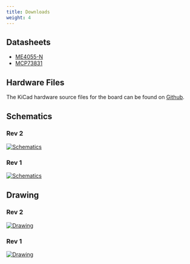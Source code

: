 ```yaml
---
title: Downloads
weight: 4
---
```


## Datasheets
- [ME4055-N](https://datasheet.lcsc.com/lcsc/2207251602_MICRONE-Nanjing-Micro-One-Elec-ME4055AM6G-N_C82121.pdf)
- [MCP73831](https://ww1.microchip.com/downloads/en/DeviceDoc/MCP73831-Family-Data-Sheet-DS20001984H.pdf)

## Hardware Files
The KiCad hardware source files for the board can be found on [Github](https://github.com/solderparty/type-c_plug_lipo).

## Schematics

### Rev 2

<div class="container">

[![Schematics](/docs/usb-c-lipo/schematics_lipo2.png)](/docs/usb-c-lipo/schematics_lipo2.png)

</div>

### Rev 1

<div class="container">

[![Schematics](/docs/usb-c-lipo/schematics_lipo.png)](/docs/usb-c-lipo/schematics_lipo.png)

</div>

## Drawing

### Rev 2

<div class="container">

[![Drawing](/docs/usb-c-lipo/drawing_lipo2.png)](/docs/usb-c-lipo/drawing_lipo2.png)

</div>

### Rev 1

<div class="container">

[![Drawing](/docs/usb-c-lipo/drawing_lipo.png)](/docs/usb-c-lipo/drawing_lipo.png)

</div>
